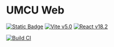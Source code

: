 # UMCU Web

[![Static Badge](https://img.shields.io/badge/TypeScript-v5.2-%233178c6?logo=typescript&logoColor=white)](https://devblogs.microsoft.com/typescript/announcing-typescript-5-2/) [![Vite v5.0](https://img.shields.io/badge/Vite-v5.0-%23646cff?logo=vite&logoColor=white)](https://vitejs.dev/blog/announcing-vite5) [![React v18.2](https://img.shields.io/badge/React-v18.2-%23087ea4?logo=react&logoColor=white)](https://github.com/facebook/react/blob/main/CHANGELOG.md#1820-june-14-2022)

[![Build CI](https://github.com/upcomingmcu/web/actions/workflows/build.yml/badge.svg?branch=dev)](https://github.com/upcomingmcu/web/actions/workflows/build.yml)
